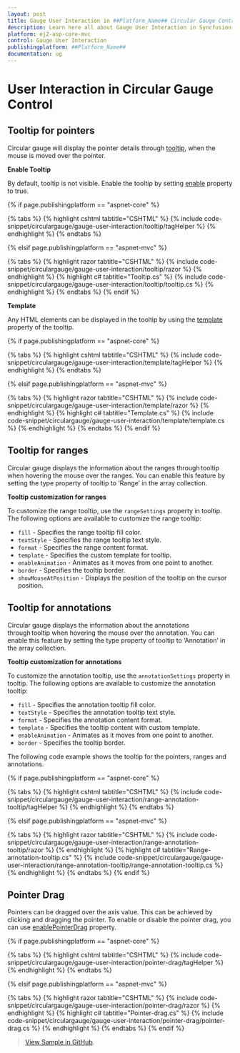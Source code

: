 ```yaml
---
layout: post
title: Gauge User Interaction in ##Platform_Name## Circular Gauge Control | Syncfusion
description: Learn here all about Gauge User Interaction in Syncfusion ##Platform_Name## Circular Gauge control of Syncfusion Essential JS 2 and more.
platform: ej2-asp-core-mvc
control: Gauge User Interaction
publishingplatform: ##Platform_Name##
documentation: ug
---
```


# User Interaction in Circular Gauge Control

## Tooltip for pointers

Circular gauge will display the pointer details through [tooltip](https://help.syncfusion.com/cr/aspnetcore-js2/Syncfusion.EJ2.CircularGauge.CircularGaugeTooltipSettings.html), when the mouse is moved over the pointer.

<!-- markdownlint-disable MD036 -->

**Enable Tooltip**

By default, tooltip is not visible. Enable the tooltip by setting [enable](https://help.syncfusion.com/cr/aspnetcore-js2/Syncfusion.EJ2.CircularGauge.CircularGaugeTooltipSettings.html#Syncfusion_EJ2_CircularGauge_CircularGaugeTooltipSettings_Enable) property to true.

{% if page.publishingplatform == "aspnet-core" %}

{% tabs %}
{% highlight cshtml tabtitle="CSHTML" %}
{% include code-snippet/circulargauge/gauge-user-interaction/tooltip/tagHelper %}
{% endhighlight %}
{% endtabs %}

{% elsif page.publishingplatform == "aspnet-mvc" %}

{% tabs %}
{% highlight razor tabtitle="CSHTML" %}
{% include code-snippet/circulargauge/gauge-user-interaction/tooltip/razor %}
{% endhighlight %}
{% highlight c# tabtitle="Tooltip.cs" %}
{% include code-snippet/circulargauge/gauge-user-interaction/tooltip/tooltip.cs %}
{% endhighlight %}
{% endtabs %}
{% endif %}



**Template**

Any HTML elements can be displayed in the tooltip by using the [template](https://help.syncfusion.com/cr/aspnetcore-js2/Syncfusion.EJ2.CircularGauge.CircularGaugeTooltipSettings.html#Syncfusion_EJ2_CircularGauge_CircularGaugeTooltipSettings_Template) property of the tooltip.

{% if page.publishingplatform == "aspnet-core" %}

{% tabs %}
{% highlight cshtml tabtitle="CSHTML" %}
{% include code-snippet/circulargauge/gauge-user-interaction/template/tagHelper %}
{% endhighlight %}
{% endtabs %}

{% elsif page.publishingplatform == "aspnet-mvc" %}

{% tabs %}
{% highlight razor tabtitle="CSHTML" %}
{% include code-snippet/circulargauge/gauge-user-interaction/template/razor %}
{% endhighlight %}
{% highlight c# tabtitle="Template.cs" %}
{% include code-snippet/circulargauge/gauge-user-interaction/template/template.cs %}
{% endhighlight %}
{% endtabs %}
{% endif %}



## Tooltip for ranges

Circular gauge displays the information about the ranges through tooltip when hovering the mouse over the ranges. You can enable this feature by setting the type property of tooltip to ‘Range’ in the array collection.

**Tooltip customization for ranges**

To customize the range tooltip, use the `rangeSettings` property in tooltip. The following options are available to customize the range tooltip:

* `fill` - Specifies the range tooltip fill color.
* `textStyle` - Specifies the range tooltip text style.
* `format` - Specifies the range content format.
* `template` - Specifies the custom template for tooltip.
* `enableAnimation` - Animates as it moves from one point to another.
* `border` - Specifies the tooltip border.
* `showMouseAtPosition` - Displays the position of the tooltip on the cursor position.

## Tooltip for annotations

Circular gauge displays the information about the annotations through tooltip when hovering the mouse over the annotation. You can enable this feature by setting the type property of tooltip to ‘Annotation’ in the array collection.

**Tooltip customization for annotations**

To customize the annotation tooltip, use the `annotationSettings` property in tooltip. The following options are available to customize the annotation tooltip:

* `fill` - Specifies the annotation tooltip fill color.
* `textStyle` - Specifies the annotation tooltip text style.
* `format` - Specifies the annotation content format.
* `template` - Specifies the tooltip content with custom template.
* `enableAnimation` - Animates as it moves from one point to another.
* `border` - Specifies the tooltip border.

The following code example shows the tooltip for the pointers, ranges and annotations.

{% if page.publishingplatform == "aspnet-core" %}

{% tabs %}
{% highlight cshtml tabtitle="CSHTML" %}
{% include code-snippet/circulargauge/gauge-user-interaction/range-annotation-tooltip/tagHelper %}
{% endhighlight %}
{% endtabs %}

{% elsif page.publishingplatform == "aspnet-mvc" %}

{% tabs %}
{% highlight razor tabtitle="CSHTML" %}
{% include code-snippet/circulargauge/gauge-user-interaction/range-annotation-tooltip/razor %}
{% endhighlight %}
{% highlight c# tabtitle="Range-annotation-tooltip.cs" %}
{% include code-snippet/circulargauge/gauge-user-interaction/range-annotation-tooltip/range-annotation-tooltip.cs %}
{% endhighlight %}
{% endtabs %}
{% endif %}



## Pointer Drag

Pointers can be dragged over the axis value. This can be achieved by clicking and dragging the pointer. To enable or disable the pointer drag, you can use [enablePointerDrag](https://help.syncfusion.com/cr/aspnetcore-js2/Syncfusion.EJ2.CircularGauge.CircularGauge.html#Syncfusion_EJ2_CircularGauge_CircularGauge_EnablePointerDrag) property.

{% if page.publishingplatform == "aspnet-core" %}

{% tabs %}
{% highlight cshtml tabtitle="CSHTML" %}
{% include code-snippet/circulargauge/gauge-user-interaction/pointer-drag/tagHelper %}
{% endhighlight %}
{% endtabs %}

{% elsif page.publishingplatform == "aspnet-mvc" %}

{% tabs %}
{% highlight razor tabtitle="CSHTML" %}
{% include code-snippet/circulargauge/gauge-user-interaction/pointer-drag/razor %}
{% endhighlight %}
{% highlight c# tabtitle="Pointer-drag.cs" %}
{% include code-snippet/circulargauge/gauge-user-interaction/pointer-drag/pointer-drag.cs %}
{% endhighlight %}
{% endtabs %}
{% endif %}

> [View Sample in GitHub](https://github.com/SyncfusionExamples/ASP-NET-Core-UG-Examples/tree/main/CircularGauge/AnnotationandLegendSample).